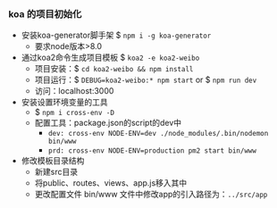 ### koa 的项目初始化

- 安装koa-generator脚手架 $ `npm i -g koa-generator`
    * 要求node版本>8.0
- 通过koa2命令生成项目模板 $ `koa2 -e koa2-weibo`
    * 项目安装：$ `cd koa2-weibo && npm install`
    * 项目运行：$ `DEBUG=koa2-weibo:* npm start` or $ `npm run dev`
    * 访问：localhost:3000
- 安装设置环境变量的工具
    * $ `npm i cross-env -D`
    * 配置工具：package.json的script的dev中
        * `dev: cross-env NODE-ENV=dev ./node_modules/.bin/nodemon bin/www` 
        * `prd: cross-env NODE-ENV=production pm2 start bin/www`
- 修改模板目录结构
    * 新建src目录
    * 将public、routes、views、app.js移入其中
    * 更改配置文件 bin/www 文件中修改app的引入路径为：`../src/app`